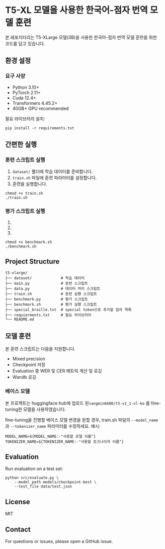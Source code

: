 # T5-XL 모델을 사용한 한국어-점자 번역 모델 훈련

본 레포지터리는 T5-XLarge 모델(3B)을 사용한 한국어-점자 번역 모델 훈련을 위한 코드를 담고 있습니다.

## 환경 설정

### 요구 사양
- Python 3.10+
- PyTorch 2.11+
- Cuda 12.4+
- Transformers 4.45.2+
- 40GB+ GPU recommended

필요 라이브러리 설치:
```
pip install -r requirements.txt
```

## 간편한 실행
### 훈련 스크립트 실행
1. `dataset/` 폴더에 학습 데이터를 준비합니다.
2. `train.sh` 파일에 훈련 파라미터를 설정합니다.
3. 훈련을 실행합니다.
```
chmod +x train.sh
./train.sh
```

### 평가 스크립트 실행
1.
2.
3.
```
chmod +x benchmark.sh
./benchmark.sh
```

## Project Structure
```
t5-xlarge/
├── dataset/             # 학습 데이터
├── main.py              # 훈련 스크립트
├── data.py              # 데이터 처리 스크립트
├── train.sh             # 훈련 실행 스크립트
├── benchmark.py         # 평가 스크립트
├── benchmark.sh         # 평가 실행 스크립트
├── special_braille.txt  # special token으로 추가할 점자 목록
├── requierments.txt     # 필요 라이브러리
└── README.md
```

## 모델 훈련
본 훈련 스크립트는 다음을 지원합니다.
- Mixed precision
- Checkpoint 저장
- Evaluation 중 WER 및 CER 메트릭 계산 및 로깅
- Wandb 로깅

### 베이스 모델
본 프로젝트는 huggingface hub에 업로드 된`sangmin6600/t5-v1_1-xl-ko` 를 fine-tuning한 모델을 사용하였습니다.

fine-tuning을 진행할 베이스 모델 변경을 원할 경우, train.sh 파일의 `--model_name`과 `--tokenizer_name` 파라미터를 수정하세요.
예시:
```
MODEL_NAME=${MODEL_NAME:-"사용할 모델 이름"}
TOKENIZER_NAME=${TOKENIZER_NAME:-"사용할 토크나이저 이름"}
```

## Evaluation

Run evaluation on a test set:
```
python src/evaluate.py \
    --model_path models/checkpoint-best \
    --test_file data/test.json
```

## License
MIT

## Contact
For questions or issues, please open a GitHub issue.